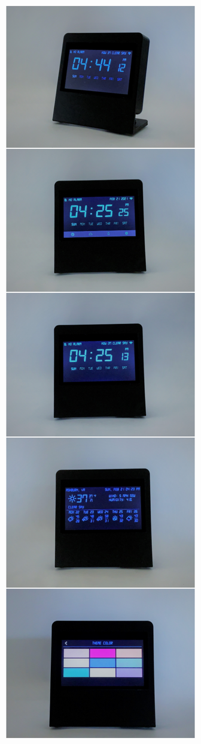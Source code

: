 ![Enclosure](/images/Enclosure.jpg)![Menu](/images/Menu.jpg)![Clock](/images/Clock.jpg)![Weather](/images/Weather.jpg)![Theme](/images/Theme.jpg)
